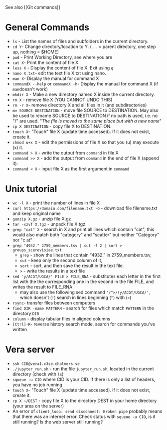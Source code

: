 See also [[Git commands]]

# General Commands
- `ls` - List the names of files and subfolders in the current directory. 
- `cd Y`- Change directory/location to Y. ( `..` = parent directory, one step up, nothing = $HOME)
- `pwd` - Print Working Directory, see where you are
- `cat X`- Print the content of file X
- `less X` - Display the content of file X. Exit using `q`
- `nano X.txt`- edit the text file X.txt using nano.
- `man X`- Display the manual for command X
- `commandX --help` or `commandX -h`- Display the manual for command X (if `man`doesn't work)
- `mkdir X` - Make a new directory named X inside the current directory.
- `rm X` - remove file X (YOU CANNOT UNDO THIS)
- `rm -r X`- remove directory X and all files in it (and subdirectories)
- `mv SOURCE DESTINATION` - move file  SOURCE to DESTINATION. May also be used to rename SOURCE to DESTINATION if no path is used, i.e. no "/" are used. "*The file is moved to the same place but with a new name*"
- `cp X DESTINATION` - copy file X to DESTINATION.
- `touch X`- "Touch" file X (update time accessed). If it does not exist, create it.
- `chmod u+x X` - edit the permissions of file X so that you (u) may execute (x) it.
- `command > X` - write the output from `command` in file X
- `command >> X` - add the output from `command` in the end of file X (append it).
- `command < X` - input file X as the first argument in `command`

# Unix tutorial
- `wc -l X` - print the number of lines in file X
- `curl https://domain.com/filename.txt -O` - download file filename.txt and keep original name
- `gunzip X.gz` - unzip file X.gz
- `tar -xzvf X.tgz` - unpack file X.tgz
- `grep "cat" X` - search in X and print all lines which contain "cat", this would also match both "category" and "scatter" but neither "Category" nor "c at"
- `grep "4932." 2759_members.tsv | cut -f 2 | sort > groups_scerevisiae.txt`
	- `grep` - show the lines that contain "4932." in 2759_members.tsv, 
	- `cut` - keep only the second column of it, 
	- `sort` - sort, and then save the result in the text file.
	- `>` - write the results in a text file
- `sed 'y/ACGT/UGCA/' FILE > FILE_RNA` - substitutes each letter in the first list with the the corresponding one in the second in the file FILE, and writes the result to FILE_RNA
	- may also use the following sed command `'/^>/!y/ACGT/UGCA/'`, which doesn't (`!`) search in lines beginning (`^`) with (`>`)
- `rsync`- transfer files between computers
- `find DIR -name PATTERN` - search for files which match `PATTERN` in the directory `DIR`
- `column` - display tabular files in aligned columns
- `[Ctrl]-R`- reverse history search mode, search for commands you've written 

# Vera server
- `ssh CID@vera1.c3se.chalmers.se`
- `./jupyter_run.sh` - run the file `jupyter_run.sh`, located in the current directory (check with `ls`)
- `squeue -u CID` where CID is your CID. If there is only a list of headers, you have no job running
- `touch X`- "Touch" file X (update time accessed). If it does not exist, create it.
- `cp X ~/DEST` - copy file X to the directory DEST in your home directory (your area on the server)
- An error of `client_loop: send disconnect: Broken pipe` probably means that there was an internet error. Check status with `squeue -u CID`, is it still running? Is the web server still running?